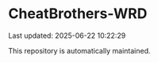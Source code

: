 # CheatBrothers-WRD

Last updated: 2025-06-22 10:22:29

This repository is automatically maintained.
